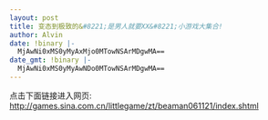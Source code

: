 ```yaml
---
layout: post
title: 变态到极致的&#8221;是男人就要XX&#8221;小游戏大集合!
author: Alvin
date: !binary |-
  MjAwNi0xMS0yMyAxMjo0MTowNSArMDgwMA==
date_gmt: !binary |-
  MjAwNi0xMS0yMyAwNDo0MTowNSArMDgwMA==
---
```

点击下面链接进入网页:
<a href="http://games.sina.com.cn/littlegame/zt/beaman061121/index.shtml">http://games.sina.com.cn/littlegame/zt/beaman061121/index.shtml</a>
